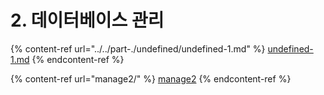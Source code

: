 # 2. 데이터베이스 관리

{% content-ref url="../../part-./undefined/undefined-1.md" %}
[undefined-1.md](../../part-./undefined/undefined-1.md)
{% endcontent-ref %}



{% content-ref url="manage2/" %}
[manage2](manage2/)
{% endcontent-ref %}

